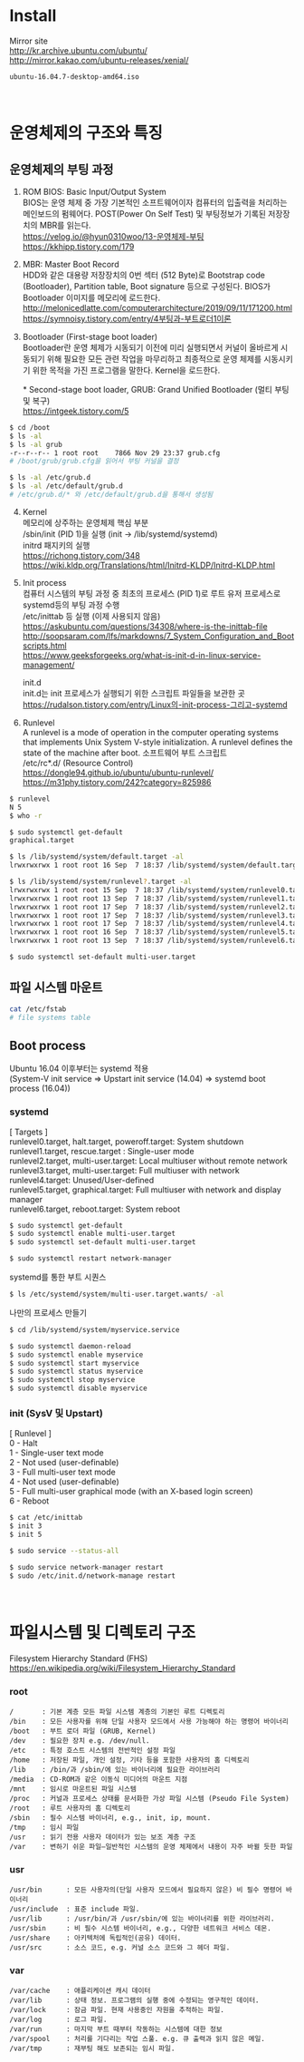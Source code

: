 # Install

Mirror site \
http://kr.archive.ubuntu.com/ubuntu/ \
http://mirror.kakao.com/ubuntu-releases/xenial/

```
ubuntu-16.04.7-desktop-amd64.iso
```

<br/>

# 운영체제의 구조와 특징

## 운영체제의 부팅 과정

1. ROM BIOS: Basic Input/Output System \
   BIOS는 운영 체제 중 가장 기본적인 소프트웨어이자 컴퓨터의 입출력을 처리하는 메인보드의 펌웨어다. POST(Power On Self Test) 및 부팅정보가 기록된 저장장치의 MBR를 읽는다. \
   https://velog.io/@hyun0310woo/13-운영체제-부팅 \
   https://kkhipp.tistory.com/179

2. MBR: Master Boot Record \
   HDD와 같은 대용량 저장장치의 0번 섹터 (512 Byte)로 Bootstrap code (Bootloader), Partition table, Boot signature 등으로 구성된다. BIOS가 Bootloader 이미지를 메모리에 로드한다. \
   http://melonicedlatte.com/computerarchitecture/2019/09/11/171200.html \
   https://symnoisy.tistory.com/entry/4부팅과-부트로더1이론

3. Bootloader (First-stage boot loader) \
   Bootloader란 운영 체제가 시동되기 이전에 미리 실행되면서 커널이 올바르게 시동되기 위해 필요한 모든 관련 작업을 마무리하고 최종적으로 운영 체제를 시동시키기 위한 목적을 가진 프로그램을 말한다. Kernel을 로드한다.

   \* Second-stage boot loader, GRUB: Grand Unified Bootloader (멀티 부팅 및 복구) \
   https://intgeek.tistory.com/5

```bash
$ cd /boot
$ ls -al
$ ls -al grub
-r--r--r-- 1 root root    7866 Nov 29 23:37 grub.cfg
# /boot/grub/grub.cfg을 읽어서 부팅 커널을 결정

$ ls -al /etc/grub.d
$ ls -al /etc/default/grub.d
# /etc/grub.d/* 와 /etc/default/grub.d을 통해서 생성됨
```

4. Kernel \
   메모리에 상주하는 운영체제 핵심 부분 \
   /sbin/init (PID 1)을 실행 (init -> /lib/systemd/systemd) \
   initrd 패지키의 실행 \
   https://richong.tistory.com/348 \
   https://wiki.kldp.org/Translations/html/Initrd-KLDP/Initrd-KLDP.html

5. Init process \
   컴퓨터 시스템의 부팅 과정 중 최초의 프로세스 (PID 1)로 루트 유저 프로세스로 systemd등의 부팅 과정 수행 \
   /etc/inittab 등 실행 (이제 사용되지 않음) \
   https://askubuntu.com/questions/34308/where-is-the-inittab-file \
   http://soopsaram.com/lfs/markdowns/7_System_Configuration_and_Bootscripts.html \
   https://www.geeksforgeeks.org/what-is-init-d-in-linux-service-management/

   init.d \
   init.d는 init 프로세스가 실행되기 위한 스크립트 파일들을 보관한 곳 \
   https://rudalson.tistory.com/entry/Linux의-init-process-그리고-systemd

6. Runlevel \
   A runlevel is a mode of operation in the computer operating systems that implements Unix System V-style initialization. A runlevel defines the state of the machine after boot.
   소프트웨어 부트 스크립트 \
   /etc/rc\*.d/ (Resource Control)\
   https://dongle94.github.io/ubuntu/ubuntu-runlevel/ \
   https://m31phy.tistory.com/242?category=825986

```bash
$ runlevel
N 5
$ who -r

$ sudo systemctl get-default
graphical.target

$ ls /lib/systemd/system/default.target -al
lrwxrwxrwx 1 root root 16 Sep  7 18:37 /lib/systemd/system/default.target -> graphical.target

$ ls /lib/systemd/system/runlevel?.target -al
lrwxrwxrwx 1 root root 15 Sep  7 18:37 /lib/systemd/system/runlevel0.target -> poweroff.target
lrwxrwxrwx 1 root root 13 Sep  7 18:37 /lib/systemd/system/runlevel1.target -> rescue.target
lrwxrwxrwx 1 root root 17 Sep  7 18:37 /lib/systemd/system/runlevel2.target -> multi-user.target
lrwxrwxrwx 1 root root 17 Sep  7 18:37 /lib/systemd/system/runlevel3.target -> multi-user.target
lrwxrwxrwx 1 root root 17 Sep  7 18:37 /lib/systemd/system/runlevel4.target -> multi-user.target
lrwxrwxrwx 1 root root 16 Sep  7 18:37 /lib/systemd/system/runlevel5.target -> graphical.target
lrwxrwxrwx 1 root root 13 Sep  7 18:37 /lib/systemd/system/runlevel6.target -> reboot.target

$ sudo systemctl set-default multi-user.target
```

## 파일 시스템 마운트

```bash
cat /etc/fstab
# file systems table
```

## Boot process

Ubuntu 16.04 이후부터는 systemd 적용 \
(System-V init service => Upstart init service (14.04) => systemd boot process (16.04))

### systemd

[ Targets ] \
runlevel0.target, halt.target, poweroff.target: System shutdown \
runlevel1.target, rescue.target : Single-user mode \
runlevel2.target, multi-user.target: Local multiuser without remote network \
runlevel3.target, multi-user.target: Full multiuser with network \
runlevel4.target: Unused/User-defined \
runlevel5.target, graphical.target: Full multiuser with network and display manager \
runlevel6.target, reboot.target: System reboot

```bash
$ sudo systemctl get-default
$ sudo systemctl enable multi-user.target
$ sudo systemctl set-default multi-user.target

$ sudo systemctl restart network-manager
```

systemd를 통한 부트 시퀀스

```bash
$ ls /etc/systemd/system/multi-user.target.wants/ -al
```

나만의 프로세스 만들기

```bash
$ cd /lib/systemd/system/myservice.service

$ sudo systemctl daemon-reload
$ sudo systemctl enable myservice
$ sudo systemctl start myservice
$ sudo systemctl status myservice
$ sudo systemctl stop myservice
$ sudo systemctl disable myservice
```

### init (SysV 및 Upstart)

[ Runlevel ] \
0 - Halt \
1 - Single-user text mode \
2 - Not used (user-definable) \
3 - Full multi-user text mode \
4 - Not used (user-definable) \
5 - Full multi-user graphical mode (with an X-based login screen) \
6 - Reboot

```bash
$ cat /etc/inittab
$ init 3
$ init 5

$ sudo service --status-all

$ sudo service network-manager restart
$ sudo /etc/init.d/network-manage restart
```

<br/>

# 파일시스템 및 디렉토리 구조

Filesystem Hierarchy Standard (FHS) \
https://en.wikipedia.org/wiki/Filesystem_Hierarchy_Standard

### root

```
/       : 기본 계층 모든 파일 시스템 계층의 기본인 루트 디렉토리
/bin    : 모든 사용자를 위해 단일 사용자 모드에서 사용 가능해야 하는 명령어 바이너리
/boot   : 부트 로더 파일 (GRUB, Kernel)
/dev    : 필요한 장치 e.g. /dev/null.
/etc    : 특정 호스트 시스템의 전반적인 설정 파일
/home   : 저장된 파일, 개인 설정, 기타 등을 포함한 사용자의 홈 디렉토리
/lib    : /bin/과 /sbin/에 있는 바이너리에 필요한 라이브러리
/media  : CD-ROM과 같은 이동식 미디어의 마운트 지점
/mnt    : 임시로 마운트된 파일 시스템
/proc   : 커널과 프로세스 상태를 문서화한 가상 파일 시스템 (Pseudo File System)
/root   : 루트 사용자의 홈 디렉토리
/sbin   : 필수 시스템 바이너리, e.g., init, ip, mount.
/tmp    : 임시 파일
/usr    : 읽기 전용 사용자 데이터가 있는 보조 계층 구조
/var    : 변하기 쉬운 파일—일반적인 시스템의 운영 체제에서 내용이 자주 바뀔 듯한 파일
```

### usr

```
/usr/bin      : 모든 사용자의(단일 사용자 모드에서 필요하지 않은) 비 필수 명령어 바이너리
/usr/include  : 표준 include 파일.
/usr/lib      : /usr/bin/과 /usr/sbin/에 있는 바이너리를 위한 라이브러리.
/usr/sbin     : 비 필수 시스템 바이너리, e.g., 다양한 네트워크 서비스 데몬.
/usr/share    : 아키텍처에 독립적인(공유) 데이터.
/usr/src      : 소스 코드, e.g. 커널 소스 코드와 그 헤더 파일.
```

### var

```
/var/cache    : 애플리케이션 캐시 데이터
/var/lib      : 상태 정보. 프로그램의 실행 중에 수정되는 영구적인 데이터.
/var/lock     : 잠금 파일. 현재 사용중인 자원을 추적하는 파일.
/var/log      : 로그 파일.
/var/run      : 마지막 부트 때부터 작동하는 시스템에 대한 정보
/var/spool    : 처리를 기다리는 작업 스풀. e.g. 큐 출력과 읽지 않은 메일.
/var/tmp      : 재부팅 해도 보존되는 임시 파일.
```
